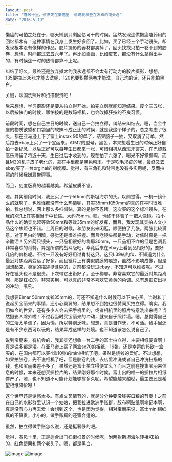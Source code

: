 ```yaml
---
layout: post
title: "春风十里，依旧死在懒癌里——说说我那些在发霉的镜头君"
date: "2016-5-19"
---
```


懒癌的可怕之处在于，哪天懒到只剩回忆可干的时候，猛然发现连供懒癌嗑药用的回忆都木有！这种事情在我身上发生好多回了。比如，买了已经三个手动镜头，却发现根本没有像样的作品，胶片摄影的器材都卖掉了，回头找找只拍一卷不到的胶卷，想想，时间都过去五六年了。再比如画画，比如皮艺，都没有什么拿得出手的，有时候连一时的热情都算不上呢。

纠结了好久，最终还是放弃掉大约我永远都不会太有行动力的胶片摄影，想想，135要拍上36张才能去洗呢，120也要积攒两卷才能洗，自己洗的话，还只能拍黑白。

关键，法国洗照片和扫描很贵吧！

后来想想，学习摄影还是要从拍立得开始。拍完立刻就能知道结果。废个三五张，以后按快门的时候，哪怕按的是数码相机，也会改掉狂按的不良习惯。

前段时间，想在自己生日的时候，送自己一台拍立得，纠结来纠结去，嗯，当金牛座的物质欲望和口袋里的软妹不成正比的时候，就是我这个样子的，总之考虑了很久，都在亚马逊上下了富士instax 90的单了，结果脑子一抽，又取消了订单，然后跑去ebay上买了一个宝丽来。A1M2的型号，黑色，本来想着生日的时候正好自拍一张纪念，以后正好可以每年生日都来一张，可惜相机从西班牙寄来，在巴黎戴高乐滞留了将近十天，生日过后才收到的。现在拍了六张了，曝光不好掌握啊，而且M2的机子皮子老化的，拿在手里都是黑色粉末。于是吹毛求疵的我，最终又去ebay买了一台orginal的刻度版。觉得，有三角孔和背带也没有多实用呢，反而拍照的时候我嫌肩带碍事。

而且，刻度版真的越看越美。希望皮质不错。

嗯。其实前段时间，我还买了一个50mm的斯坦海尔的头。以前觉得，一机一镜什么的就够了，也难怪都没有什么热情呢，其实35mm和50mm的真的在平时很难拍。我总想说，网上那么多扫街贴，真的是惨不忍睹。这次买的这个标准镜头，在我的XE1上其实相当于中长焦。大约75mm。嗯，也终于体验了一把人像镜。拍小品什么的确实比起等效50mm和等效35mm的好发挥，而且，我发现其实拍人文小品这个焦距也不错。上周日的时候，和朋友出来闲逛，顺便拍了几张。两张比较满意。对于黑白的明暗，感觉还是很难把握。而且老镜头都是手动，对焦时真是一把辛酸泪！另外两只镜头，一只品相很好的梅耶30mm，一只品相不咋的但是色调我非常喜欢的肖特。算是所谓的战斗版吧，毕竟后来在ebay上看到品相好的，要好几倍的价格呢。不过一只没有好好用过肖特这只。这只L39转的fx，不知道为什么最近对焦距离变远了好多，而且镜片上有类似脱膜的痕迹，虽然不影响成像，但是回想起来，卖家的描述挺含糊的，之前都没玩过ebay，不知道可以维权呢。不过好在镜头也不是很贵。下次带它出街好了。至于梅耶，非常喜欢它的最近对焦距离啊，那是杠杠的，非常实用，可以真的非常不喜欢它黄黄的色调。总有想把它出掉的冲动。吼吼。

我想要Elmar 50mm或者35mm的，可还不知道什么时候可以下决心买。当时和丁说起买宝丽来的事情，还小心翼翼的，结果想不到她也很赞同买拍立得。确实，我们如今的世界，还有多少人会去把手机里的，或者相机里的照片特意洗出来呢？当然摄影人除外啦！不过我当时买宝丽来的冲动，就来自于照片墙。嗯，总觉得自己的生活太单调了。因为懒，所以特别乏味。想想，真是自作孽，不可活。我手里还是有不少东西可以玩的，结果弄成这样的处境。也不知道该怎么说自己了。

说到宝丽来，有机会的，我其实还想收一台二手的富士拍立得，主要相纸便宜啊！真是说多都是泪。在亚马逊上买了两盒sx70的相纸，16张，还是幸运的15欧一盒买的，在国内都可以买4盒10张的mini相纸了吧。果然是烧钱的爱好。不过想想，如果拍胶卷，先不说相机了吧，但是胶卷的钱，去店里冲洗或者自己冲洗扫描的钱，也和宝丽来差不多了。果然还是富士拍立得便宜么？而且之前在搜集宝丽来信息的时候，本来还想买撕拉片的，结果刚好那个时候，富士出的唯一的撕拉片相纸停产了。嗯，也不知道不可能计划能够撑多久呢。希望能越来越哒，最主要还是希望相纸降价呀！

这个世界还是诱惑太多。有点文艺情节的，就是分分钟要没钱买口粮的节奏！之前在自己的水彩群里认识一个姑娘，把我拉进欧洲手账群，胶布啊贴纸啊笔记本啊，真是没有心力再去爱！会想到这个，也是因为觉得，相对宝丽来说，富士mini相纸真的不算贵，小小的，做手账真的还蛮合适的。

虽然，拍立得做手账怎么说，还是挺奢侈的吧。

觉得，春风十里，正是适合出门扫街扫景的时候呢，附两张斯坦海尔转接XE拍的，红色罂粟和两个老头子。嗯，都是黑白。

![image](http://github.com/lerosier/lerosier/raw/master/_images/119052016.jpg)
![image](http://github.com/lerosier/lerosier/raw/master/_images/219052016.jpg)
